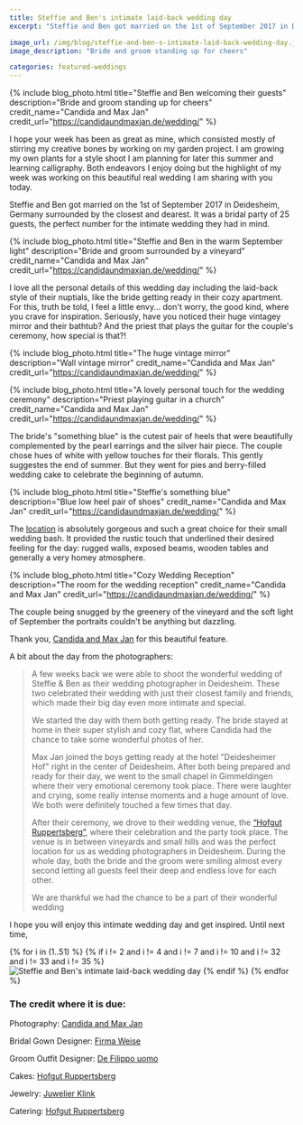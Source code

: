 ```yaml
---
title: Steffie and Ben's intimate laid-back wedding day
excerpt: "Steffie and Ben got married on the 1st of September 2017 in Deidesheim, Germany surrounded by the closest and dearest"

image_url: /img/blog/steffie-and-ben-s-intimate-laid-back-wedding-day.jpg
image_description: "Bride and groom standing up for cheers"

categories: featured-weddings
---
```

{% include blog_photo.html
title="Steffie and Ben welcoming their guests"
description="Bride and groom standing up for cheers"
credit_name="Candida and Max Jan"
credit_url="https://candidaundmaxjan.de/wedding/"
%}

I hope your week has been as great as mine, which consisted mostly of stirring my creative bones by working on my garden project. I am growing my own plants for a style shoot I am planning for later this summer and learning calligraphy. Both endeavors I enjoy doing but the highlight of my week was working on this beautiful real wedding I am sharing with you today.

Steffie and Ben got married on the 1st of September 2017 in Deidesheim, Germany surrounded by the closest and dearest. It was a bridal party of 25 guests, the perfect number for the intimate wedding they had in mind.

{% include blog_photo.html
title="Steffie and Ben in the warm September light"
description="Bride and groom surrounded by a vineyard"
credit_name="Candida and Max Jan"
credit_url="https://candidaundmaxjan.de/wedding/"
%}
 
I love all the personal details of this wedding day including the laid-back style of their nuptials, like the bride getting ready in their cozy apartment. For this, truth be told, I feel a little envy... don't worry, the good kind, where you crave for inspiration. Seriously, have you noticed their huge vintagey mirror and their bathtub? And the priest that plays the guitar for the couple's ceremony, how special is that?!

{% include blog_photo.html
title="The huge vintage mirror"
description="Wall vintage mirror"
credit_name="Candida and Max Jan"
credit_url="https://candidaundmaxjan.de/wedding/"
%}

{% include blog_photo.html
title="A lovely personal touch for the wedding ceremony"
description="Priest playing guitar in a church"
credit_name="Candida and Max Jan"
credit_url="https://candidaundmaxjan.de/wedding/"
%}
 
The bride's "something blue" is the cutest pair of heels that were beautifully complemented by the pearl earrings and the silver hair piece.
The couple chose hues of white with yellow touches for their florals. This gently suggestes the end of summer. But they went for pies and berry-filled wedding cake to celebrate the beginning of autumn.

{% include blog_photo.html
title="Steffie's something blue"
description="Blue low heel pair of shoes"
credit_name="Candida and Max Jan"
credit_url="https://candidaundmaxjan.de/wedding/"
%}
 
The [location](http://dashofgut.com) is absolutely gorgeous and such a great choice for their small wedding bash. It provided the rustic touch that underlined their desired feeling for the day: rugged walls, exposed beams, wooden tables and generally a very homey atmosphere.

{% include blog_photo.html
title="Cozy Wedding Reception"
description="The room for the wedding reception"
credit_name="Candida and Max Jan"
credit_url="https://candidaundmaxjan.de/wedding/"
%}

The couple being snugged by the greenery of the vineyard and the soft light of September the portraits couldn't be anything but dazzling.
 
Thank you, [Candida and Max Jan](https://candidaundmaxjan.de/wedding/) for this beautiful feature.
 
A bit about the day from the photographers:
> A few weeks back we were able to shoot the wonderful wedding of Steffie & Ben as their wedding photographer in Deidesheim.
> These two celebrated their wedding with just their closest family and friends, which made their big day even more intimate and special.
>
> We started the day with them both getting ready. The bride stayed at home in their super stylish and cozy flat, where Candida had the chance to take some wonderful photos of her.
>
> Max Jan joined the boys getting ready at the hotel "Deidesheimer Hof" right in the center of Deidesheim.
> After both being prepared and ready for their day, we went to the small chapel in Gimmeldingen where their very emotional ceremony took place.
> There were laughter and crying, some really intense moments and a huge amount of love. We both were definitely touched a few times that day.
>
> After their ceremony, we drove to their wedding venue, the [“Hofgut Ruppertsberg”](http://dashofgut.com), where their celebration and the party took place. The venue is in between vineyards and small hills and was the perfect location for us as wedding photographers in Deidesheim.
> During the whole day, both the bride and the groom were smiling almost every second letting all guests feel their deep and endless love for each other.
>
> We are thankful we had the chance to be a part of their wonderful wedding
 
I hope you will enjoy this intimate wedding day and get inspired.
Until next time,
 
<div class="row center-xs">
    <div class="col-xs-12">
        <div class="photos">
        {% for i in (1..51) %}
        {% if i != 2 and i != 4 and i != 7 and i != 10 and i != 32 and i != 33 and i != 35 %}
            <img src="/img/blog/steffie-and-ben-s-intimate-laid-back-wedding-day/steffie-and-ben-s-intimate-laid-back-wedding-day-{{i}}.jpg" title="Steffie and Ben's intimate laid-back wedding day" alt="Steffie and Ben's intimate laid-back wedding day"/>
        {% endif %}
        {% endfor %}
        </div>
    </div>
</div>
 
### The credit where it is due:

Photography: [Candida and Max Jan](https://candidaundmaxjan.de/wedding/)

Bridal Gown Designer: [Firma Weise](https://www.weise.eu/)

Groom Outfit Designer: [De Filippo uomo](http://defilippo-uomo.de)

Cakes: [Hofgut Ruppertsberg](http://dashofgut.com)

Jewelry: [Juwelier Klink](https://juwelierklink.de)

Catering: [Hofgut Ruppertsberg](http://dashofgut.com)
